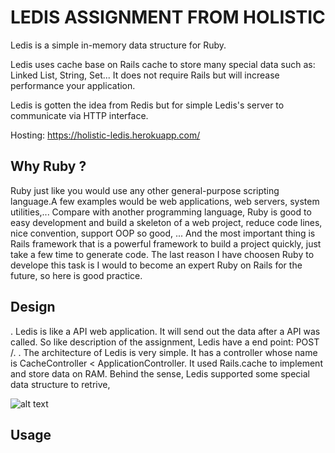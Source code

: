 # LEDIS ASSIGNMENT FROM HOLISTIC
Ledis is a simple in-memory data structure for Ruby.

Ledis uses cache base on Rails cache to store many special data such as: Linked List, String, Set... It does not require Rails but will increase performance your application.

Ledis is gotten the idea from Redis but for simple Ledis's server to communicate via HTTP interface.

Hosting: https://holistic-ledis.herokuapp.com/
## Why Ruby ?
Ruby just like you would use any other general-purpose scripting language.A few examples would be web applications, web servers, system utilities,... Compare with another programming language, Ruby is good to easy development and build a skeleton of a web project, reduce code lines, nice convention, support OOP so good, ... And the most important thing is Rails framework that is a powerful framework to build a project quickly, just take a few time to generate code. The last reason I have choosen Ruby to develope this task is I would to become an expert Ruby on Rails for the future, so here is good practice. 
## Design
. Ledis is like a API web application. It will send out the data after a API was called. So like description of the assignment, Ledis have a end point: POST /<any command here>.
. The architecture of Ledis is very simple. It has a controller whose name is CacheController < ApplicationController. It used Rails.cache to implement and store data on RAM. Behind the sense, Ledis supported some special data structure to retrive,
        
![alt text](https://imgur.com/hnZbRrc)
                                                                                                                      

## Usage

